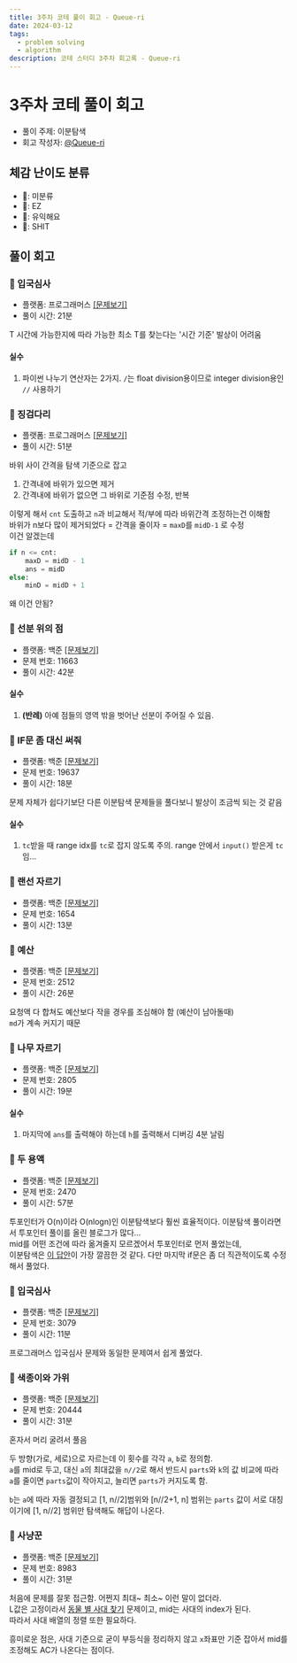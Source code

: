 ```yaml
---
title: 3주차 코테 풀이 회고 - Queue-ri
date: 2024-03-12
tags:
  - problem solving
  - algorithm
description: 코테 스터디 3주차 회고록 - Queue-ri
---
```


# 3주차 코테 풀이 회고
- 풀이 주제: 이분탐색
- 회고 작성자: [@Queue-ri](https://github.com/Queue-ri)

## 체감 난이도 분류
- 💬: 미분류
- 🍰: EZ
- 🔮: 유익해요
- 🐞: SHIT

## 풀이 회고
### 🔮 입국심사
- 플랫폼: 프로그래머스 [[문제보기]](https://school.programmers.co.kr/learn/courses/30/lessons/43238)
- 풀이 시간: 21분

T 시간에 가능한지에 따라 가능한 최소 T를 찾는다는 '시간 기준' 발상이 어려움

#### 실수
1. 파이썬 나누기 연산자는 2가지. `/`는 float division용이므로 integer division용인 `//` 사용하기

### 🔮 징검다리
- 플랫폼: 프로그래머스 [[문제보기]](https://school.programmers.co.kr/learn/courses/30/lessons/43236)
- 풀이 시간: 51분

바위 사이 간격을 탐색 기준으로 잡고

1. 간격내에 바위가 있으면 제거
2. 간격내에 바위가 없으면 그 바위로 기준점 수정, 반복

이렇게 해서 `cnt` 도출하고 `n`과 비교해서 적/부에 따라 바위간격 조정하는건 이해함 </br>
바위가 n보다 많이 제거되었다 = 간격을 줄이자 = `maxD`를 `midD-1` 로 수정 </br>
이건 알겠는데 </br>

```python
if n <= cnt:
    maxD = midD - 1
    ans = midD
else:
    minD = midD + 1
```

왜 이건 안됨?

### 🔮 선분 위의 점
- 플랫폼: 백준 [[문제보기]](https://noj.am/11663)
- 문제 번호: 11663
- 풀이 시간: 42분

#### 실수
1. **(반례)** 아예 점들의 영역 밖을 벗어난 선분이 주어질 수 있음.

### 🍰 IF문 좀 대신 써줘
- 플랫폼: 백준 [[문제보기]](https://noj.am/19637)
- 문제 번호: 19637
- 풀이 시간: 18분

문제 자체가 쉽다기보단 다른 이분탐색 문제들을 풀다보니 발상이 조금씩 되는 것 같음

#### 실수
1. `tc`받을 때 range idx를 `tc`로 잡지 않도록 주의. range 안에서 `input()` 받은게 `tc`임...

### 🍰 랜선 자르기
- 플랫폼: 백준 [[문제보기]](https://noj.am/1654)
- 문제 번호: 1654
- 풀이 시간: 13분

### 🍰 예산
- 플랫폼: 백준 [[문제보기]](https://noj.am/2512)
- 문제 번호: 2512
- 풀이 시간: 26분

요청액 다 합쳐도 예산보다 작을 경우를 조심해야 함 (예산이 남아돌때) </br>
`md`가 계속 커지기 때문

### 🍰 나무 자르기
- 플랫폼: 백준 [[문제보기]](https://noj.am/2805)
- 문제 번호: 2805
- 풀이 시간: 19분

#### 실수
1. 마지막에 `ans`를 출력해야 하는데 `h`를 출력해서 디버깅 4분 날림

### 🔮 두 용액
- 플랫폼: 백준 [[문제보기]](https://noj.am/2470)
- 문제 번호: 2470
- 풀이 시간: 57분

투포인터가 O(n)이라 O(nlogn)인 이분탐색보다 훨씬 효율적이다. 이분탐색 풀이라면서 투포인터 풀이를 올린 블로그가 많다...</br>
mid를 어떤 조건에 따라 옮겨줄지 모르겠어서 투포인터로 먼저 풀었는데,</br>
이분탐색은 [이 답안](https://rh-tn.tistory.com/34)이 가장 깔끔한 것 같다. 다만 마지막 if문은 좀 더 직관적이도록 수정해서 풀었다.

### 🍰 입국심사
- 플랫폼: 백준 [[문제보기]](https://noj.am/3079)
- 문제 번호: 3079
- 풀이 시간: 11분

프로그래머스 입국심사 문제와 동일한 문제여서 쉽게 풀었다.

### 🍰 색종이와 가위
- 플랫폼: 백준 [[문제보기]](https://noj.am/20444)
- 문제 번호: 20444
- 풀이 시간: 31분

혼자서 머리 굴려서 풀음

두 방향(가로, 세로)으로 자르는데 이 횟수를 각각 `a`, `b`로 정의함.</br>
`a`를 mid로 두고, 대신 `a`의 최대값을 `n//2`로 해서 반드시 `parts`와 `k`의 값 비교에 따라</br>
`a`를 줄이면 `parts`값이 작아지고, 늘리면 `parts`가 커지도록 함.

`b`는 `a`에 따라 자동 결정되고 [1, n//2]범위와 [n//2+1, n] 범위는 `parts` 값이 서로 대칭이기에 [1, n//2] 범위만 탐색해도 해답이 나온다.

### 🔮 사냥꾼
- 플랫폼: 백준 [[문제보기]](https://noj.am/8983)
- 문제 번호: 8983
- 풀이 시간: 31분

처음에 문제를 잘못 접근함. 어쩐지 최대~ 최소~ 이런 말이 없더라.</br>
L값은 고정이라서 [동물 별 사대 찾기](https://etst.tistory.com/194) 문제이고, mid는 사대의 index가 된다.</br>
따라서 사대 배열의 정렬 또한 필요하다.

흥미로운 점은, 사대 기준으로 굳이 부등식을 정리하지 않고 `x`좌표만 기준 잡아서 mid를 조정해도 AC가 나온다는 점이다.</br>